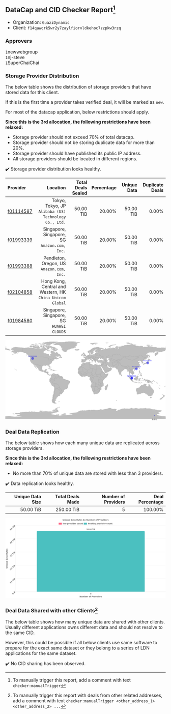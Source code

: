 ## DataCap and CID Checker Report[^1]
 - Organization: `GuaziDynamic`
 - Client: `f14qawqrk5wr2y7zaylfiorvldkehoc7zzpkw3rzq`
### Approvers
`1`newwebgroup<br/>`1`nj-steve<br/>`1`SuperChaiChai

### Storage Provider Distribution
The below table shows the distribution of storage providers that have stored data for this client.

If this is the first time a provider takes verified deal, it will be marked as `new`.

For most of the datacap application, below restrictions should apply.

**Since this is the 3rd allocation, the following restrictions have been relaxed:**
 - Storage provider should not exceed 70% of total datacap.
 - Storage provider should not be storing duplicate data for more than 20%.
 - Storage provider should have published its public IP address.
 - All storage providers should be located in different regions.

✔️ Storage provider distribution looks healthy.

| Provider                                              |                                                     Location | Total Deals Sealed | Percentage | Unique Data | Duplicate Deals |
| :---------------------------------------------------- | -----------------------------------------------------------: | -----------------: | ---------: | ----------: | --------------: |
| [f01114587](https://filfox.info/en/address/f01114587) |     Tokyo, Tokyo, JP<br/>`Alibaba (US) Technology Co., Ltd.` |          50.00 TiB |     20.00% |   50.00 TiB |           0.00% |
| [f01993339](https://filfox.info/en/address/f01993339) |              Singapore, Singapore, SG<br/>`Amazon.com, Inc.` |          50.00 TiB |     20.00% |   50.00 TiB |           0.00% |
| [f01993388](https://filfox.info/en/address/f01993388) |                 Pendleton, Oregon, US<br/>`Amazon.com, Inc.` |          50.00 TiB |     20.00% |   50.00 TiB |           0.00% |
| [f02104858](https://filfox.info/en/address/f02104858) | Hong Kong, Central and Western, HK<br/>`China Unicom Global` |          50.00 TiB |     20.00% |   50.00 TiB |           0.00% |
| [f01984580](https://filfox.info/en/address/f01984580) |                 Singapore, Singapore, SG<br/>`HUAWEI CLOUDS` |          50.00 TiB |     20.00% |   50.00 TiB |           0.00% |

<img src="https://raw.githubusercontent.com/data-preservation-programs/filplus-checker-assets/main/filecoin-project/filecoin-plus-large-datasets/issues/1927/1689584967893.png"/>

### Deal Data Replication
The below table shows how each many unique data are replicated across storage providers.


**Since this is the 3rd allocation, the following restrictions have been relaxed:**
- No more than 70% of unique data are stored with less than 3 providers.

✔️ Data replication looks healthy.

| Unique Data Size | Total Deals Made | Number of Providers | Deal Percentage |
| ---------------: | ---------------: | ------------------: | --------------: |
|        50.00 TiB |       250.00 TiB |                   5 |         100.00% |

<img src="https://raw.githubusercontent.com/data-preservation-programs/filplus-checker-assets/main/filecoin-project/filecoin-plus-large-datasets/issues/1927/1689584968780.png"/>

### Deal Data Shared with other Clients[^3]
The below table shows how many unique data are shared with other clients.
Usually different applications owns different data and should not resolve to the same CID.

However, this could be possible if all below clients use same software to prepare for the exact same dataset or they belong to a series of LDN applications for the same dataset.

✔️ No CID sharing has been observed.

[^1]: To manually trigger this report, add a comment with text `checker:manualTrigger`

[^2]: Deals from those addresses are combined into this report as they are specified with `checker:manualTrigger`

[^3]: To manually trigger this report with deals from other related addresses, add a comment with text `checker:manualTrigger <other_address_1> <other_address_2> ...`
